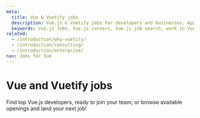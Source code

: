 ```yaml
---
meta:
  title: Vue & Vuetify jobs
  description: Vue.js & Vuetify jobs for developers and businesses. Apply to Software Engineer, Full Stack Developer, Senior Software Engineer and more!
  keywords: Vue.js Jobs, Vue.js careers, Vue.js job search, work in Vue.js, Vuetify jobs for Vue
related:
  - /introduction/why-vuetify/
  - /introduction/consulting/
  - /introduction/enterprise/
nav: Jobs for Vue
---
```


# Vue and Vuetify jobs

Find top Vue.js developers, ready to join your team; or browse available openings and land your next job!

<promoted-ad slug="vue-jobs" />

<vue-jobs />

<backmatter />
